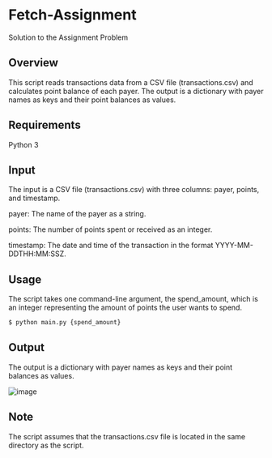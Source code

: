 # Fetch-Assignment
Solution to the Assignment Problem

## Overview

This script reads transactions data from a CSV file (transactions.csv) and calculates point balance of each payer. The output is a dictionary with payer names as keys and their point balances as values.

## Requirements
Python 3

## Input

The input is a CSV file (transactions.csv) with three columns: payer, points, and timestamp.

payer: The name of the payer as a string.

points: The number of points spent or received as an integer.

timestamp: The date and time of the transaction in the format YYYY-MM-DDTHH:MM:SSZ.


## Usage

The script takes one command-line argument, the spend_amount, which is an integer representing the amount of points the user wants to spend.

```bash
$ python main.py {spend_amount}
```

## Output

The output is a dictionary with payer names as keys and their point balances as values.

![image](https://user-images.githubusercontent.com/31534762/216580895-1ef85804-f1d3-4274-b800-9fdad07f5db9.png)



## Note
The script assumes that the transactions.csv file is located in the same directory as the script.
